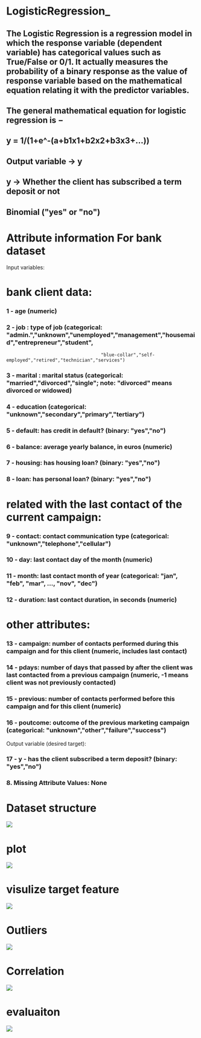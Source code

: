 # LogisticRegression_
## The Logistic Regression is a regression model in which the response variable (dependent variable) has categorical values such as True/False or 0/1. It actually measures the probability of a binary response as the value of response variable based on the mathematical equation relating it with the predictor variables.

## The general mathematical equation for logistic regression is −

## y = 1/(1+e^-(a+b1x1+b2x2+b3x3+...))
## Output variable -> y
## y -> Whether the client has subscribed a term deposit or not 
## Binomial ("yes" or "no")

# Attribute information For bank dataset

   Input variables:
   # bank client data:
   ### 1 - age (numeric)
   ### 2 - job : type of job (categorical: "admin.","unknown","unemployed","management","housemaid","entrepreneur","student",
                                       "blue-collar","self-employed","retired","technician","services") 
  ###  3 - marital : marital status (categorical: "married","divorced","single"; note: "divorced" means divorced or widowed)
  ###  4 - education (categorical: "unknown","secondary","primary","tertiary")
  ###  5 - default: has credit in default? (binary: "yes","no")
  ###  6 - balance: average yearly balance, in euros (numeric) 
  ###  7 - housing: has housing loan? (binary: "yes","no")
  ###  8 - loan: has personal loan? (binary: "yes","no")
   # related with the last contact of the current campaign:
  ###  9 - contact: contact communication type (categorical: "unknown","telephone","cellular") 
 ###  10 - day: last contact day of the month (numeric)
  ### 11 - month: last contact month of year (categorical: "jan", "feb", "mar", ..., "nov", "dec")
  ### 12 - duration: last contact duration, in seconds (numeric)
   # other attributes:
  ### 13 - campaign: number of contacts performed during this campaign and for this client (numeric, includes last contact)
  ### 14 - pdays: number of days that passed by after the client was last contacted from a previous campaign (numeric, -1 means client was not previously contacted)
  ### 15 - previous: number of contacts performed before this campaign and for this client (numeric)
  ### 16 - poutcome: outcome of the previous marketing campaign (categorical: "unknown","other","failure","success")

  Output variable (desired target):
 ###  17 - y - has the client subscribed a term deposit? (binary: "yes","no")

### 8. Missing Attribute Values: None


# Dataset structure
![](Image/1.PNG)
# plot
![](Image/2.PNG)
# visulize target feature
![](Image/3.PNG)
# Outliers
![](Image/4.png)
# Correlation
![](Image/5.png)
# evaluaiton
![](Image/6.PNG)
